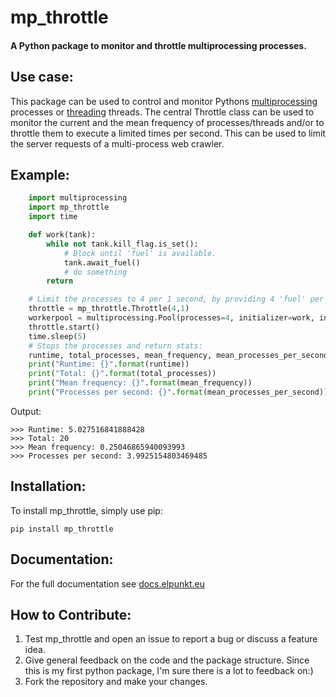 # mp_throttle
#### A Python package to monitor and throttle multiprocessing processes.

## Use case:
This package can be used to control and monitor Pythons [multiprocessing](https://docs.python.org/3.4/library/multiprocessing.html?highlight=process) processes or [threading](https://docs.python.org/3.4/library/threading.html) threads. The central Throttle class can be used to monitor the current and the mean frequency of processes/threads and/or to throttle them to execute a limited times per second. This can be used to limit the server requests of a multi-process web crawler.

## Example:
```python
    import multiprocessing
    import mp_throttle
    import time

    def work(tank):
        while not tank.kill_flag.is_set():
            # Block until 'fuel' is available.
            tank.await_fuel()
            # do something
        return

    # Limit the processes to 4 per 1 second, by providing 4 'fuel' per second.
    throttle = mp_throttle.Throttle(4,1)
    workerpool = multiprocessing.Pool(processes=4, initializer=work, initargs=(throttle,))
    throttle.start()
    time.sleep(5)
    # Stops the processes and return stats:
    runtime, total_processes, mean_frequency, mean_processes_per_second = throttle.stop()
    print("Runtime: {}".format(runtime))
    print("Total: {}".format(total_processes))
    print("Mean frequency: {}".format(mean_frequency))
    print("Processes per second: {}".format(mean_processes_per_second))
```
Output:

    >>> Runtime: 5.027516841888428
    >>> Total: 20
    >>> Mean frequency: 0.25046865940093993
    >>> Processes per second: 3.9925154803469485


## Installation:

To install mp_throttle, simply use pip:

    pip install mp_throttle


## Documentation:
For the full documentation see [docs.elpunkt.eu](http://docs.elpunkt.eu/mp_throttle)

## How to Contribute:
1. Test mp_throttle and open an issue to report a bug or discuss a feature idea.
2. Give general feedback on the code and the package structure. Since this is my first python package, I'm sure there is a lot to feedback on:)
3. Fork the repository and make your changes.
